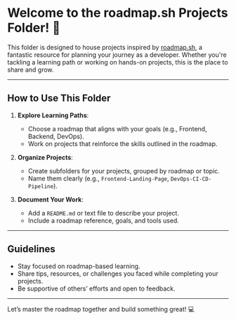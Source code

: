 # Welcome to the roadmap.sh Projects Folder! 🌟

This folder is designed to house projects inspired by [roadmap.sh](https://roadmap.sh), a fantastic resource for planning your journey as a developer. Whether you're tackling a learning path or working on hands-on projects, this is the place to share and grow.

---

## How to Use This Folder

1. **Explore Learning Paths**:
   - Choose a roadmap that aligns with your goals (e.g., Frontend, Backend, DevOps).
   - Work on projects that reinforce the skills outlined in the roadmap.

2. **Organize Projects**:
   - Create subfolders for your projects, grouped by roadmap or topic.
   - Name them clearly (e.g., `Frontend-Landing-Page`, `DevOps-CI-CD-Pipeline`).

3. **Document Your Work**:
   - Add a `README.md` or text file to describe your project.
   - Include a roadmap reference, goals, and tools used.

---

## Guidelines

- Stay focused on roadmap-based learning.
- Share tips, resources, or challenges you faced while completing your projects.
- Be supportive of others’ efforts and open to feedback.

---

Let’s master the roadmap together and build something great! 💻
